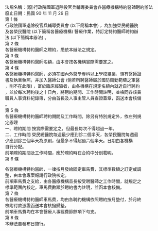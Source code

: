 法規名稱：(廢)行政院國軍退除役官兵輔導委員會各醫療機構特約醫師聘約辦法  
廢止日期：民國 90 年 11 月 29 日  
第 1 條  
行政院國軍退除役官兵輔導委員會 (以下簡稱本會) ，為加強榮民總醫院  
及各榮民醫院 (以下簡稱各醫療機構) 醫療作業，特訂定特約醫師聘約辦  
法 (以下簡稱本辦法) 。  
第 2 條  
各醫療機構特約醫師之聘約，悉依本辦法之規定。  
第 3 條  
各醫療機構特約醫師名額，由本會按各機構實際需要定之。  
第 4 條  
各醫療機構特約醫師，必須在國內外醫學專科以上學校畢業，領有醫師證  
書及執業執照，并加入醫師公會 (倘若所聘醫師屬於國防衛勤範疇之軍醫  
，則不在此限) ，富於臨床經驗者，由各機構在規定名額內就近自行聘約  
，並於每次聘約後之十日內，將聘約期間、工作時間註明，並檢同各該員  
職員人事資料紀錄簿，分由首長及人事主管人員查證蓋章，函送本會核備  
。  
第 5 條  
各醫療機構特約醫師聘約期間及工作時間，除另有特別規定外，依左列規  
定辦理  
一、聘約期間 按實際需要定之，但最長每次不得超過一年。  
二、工作時間 榮民總醫院每週最少應到診二個半天，各榮民醫院每週最  
少應到診三個半天為原則，但最多不得超過六個半天。日期由各機構  
自行分配。  
前項聘約期間及工作時間，應於聘約時在合約中分別載明。  
第 6 條  


各醫療機構特約醫師，一律按月發給固定車馬費，其標準數額之訂定或調  
整，由本會專案報請行政院核定。  
前項車馬費之支給，由各醫療機構首長按受聘醫師之工作時間，就規定之  
標準範圍內核定，車馬費數額於聘約書內註明，並函本會核備。  
第 7 條  
各醫療機構特約醫師車馬費，均由各聘約機構依照聘約按月墊付，於月終  
檢附付款憑證函送本會核撥歸墊。  
前項車馬費均在本會醫療人事經費節餘項下勻支。  
第 8 條  
本辦法自發布日施行。  


